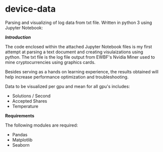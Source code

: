 # device-data

Parsing and visualizing of log data from txt file. Written in python 3 using Jupyter Notebook:

   
 ___Introduction___
 
The code enclosed within the attached Jupyter Notebook files is my first attempt at parsing a text document and creating visulaizations using python. The txt file is the log file output from EWBF's Nvidia Miner used to mine cryptocurrencies using graphics cards. 

Besides serving as a hands on learning experience, the results obtained will help increase performance optimization and troubleshooting. 

Data to be visualized per gpu and mean for all gpu's includes:

- Solutions / Second
- Accepted Shares
- Temperature

  
 ____Requirements____
 
 The following modules are required:
 
- Pandas
- Matplotlib
- Seaborn
